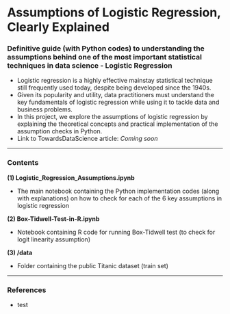 # Assumptions of Logistic Regression, Clearly Explained
### Definitive guide (with Python codes) to understanding the assumptions behind one of the most important statistical techniques in data science - Logistic Regression

- Logistic regression is a highly effective mainstay statistical technique still frequently used today, despite being developed since the 1940s.
- Given its popularity and utility, data practitioners must understand the key fundamentals of logistic regression while using it to tackle data and business problems.
- In this project, we explore the assumptions of logistic regression by explaining the theoretical concepts and practical implementation of the assumption checks in Python.
- Link to TowardsDataScience article: *Coming soon*
___

### Contents
**(1) Logistic_Regression_Assumptions.ipynb**
- The main notebook containing the Python implementation codes (along with explanations) on how to check for each of the 6 key assumptions in logistic regression

**(2) Box-Tidwell-Test-in-R.ipynb**
- Notebook containing R code for running Box-Tidwell test (to check for logit linearity assumption)

**(3) /data**
- Folder containing the public Titanic dataset (train set)
___

### References
- test
